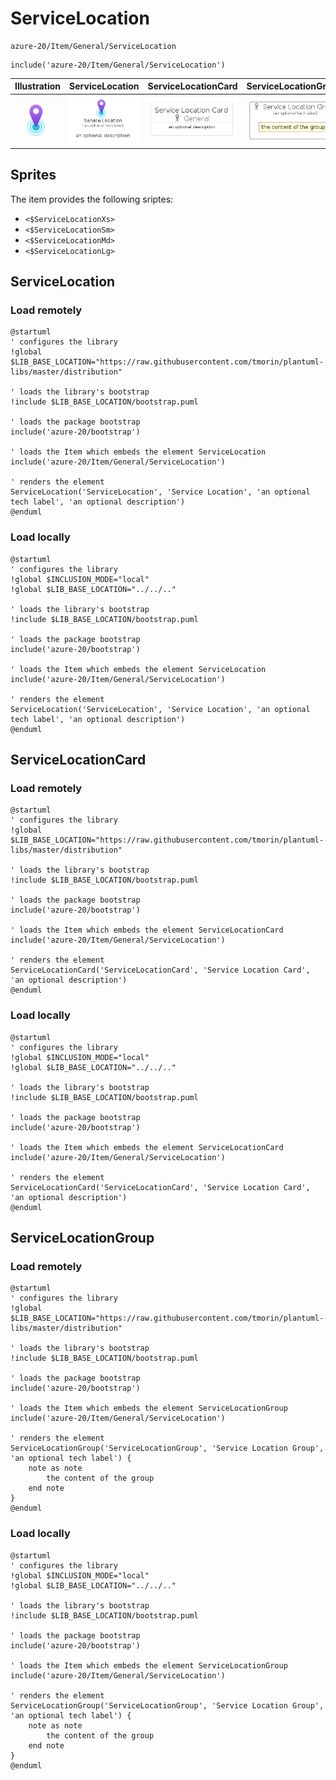 # ServiceLocation


```text
azure-20/Item/General/ServiceLocation
```

```text
include('azure-20/Item/General/ServiceLocation')
```



| Illustration | ServiceLocation | ServiceLocationCard | ServiceLocationGroup |
| :---: | :---: | :---: | :---: |
| ![illustration for Illustration](../../../azure-20/Item/General/ServiceLocation.png) | ![illustration for ServiceLocation](../../../azure-20/Item/General/ServiceLocation.Local.png) | ![illustration for ServiceLocationCard](../../../azure-20/Item/General/ServiceLocationCard.Local.png) | ![illustration for ServiceLocationGroup](../../../azure-20/Item/General/ServiceLocationGroup.Local.png) |



## Sprites
The item provides the following sriptes:

- `<$ServiceLocationXs>`
- `<$ServiceLocationSm>`
- `<$ServiceLocationMd>`
- `<$ServiceLocationLg>`





## ServiceLocation

### Load remotely
```plantuml
@startuml
' configures the library
!global $LIB_BASE_LOCATION="https://raw.githubusercontent.com/tmorin/plantuml-libs/master/distribution"

' loads the library's bootstrap
!include $LIB_BASE_LOCATION/bootstrap.puml

' loads the package bootstrap
include('azure-20/bootstrap')

' loads the Item which embeds the element ServiceLocation
include('azure-20/Item/General/ServiceLocation')

' renders the element
ServiceLocation('ServiceLocation', 'Service Location', 'an optional tech label', 'an optional description')
@enduml
```

### Load locally
```plantuml
@startuml
' configures the library
!global $INCLUSION_MODE="local"
!global $LIB_BASE_LOCATION="../../.."

' loads the library's bootstrap
!include $LIB_BASE_LOCATION/bootstrap.puml

' loads the package bootstrap
include('azure-20/bootstrap')

' loads the Item which embeds the element ServiceLocation
include('azure-20/Item/General/ServiceLocation')

' renders the element
ServiceLocation('ServiceLocation', 'Service Location', 'an optional tech label', 'an optional description')
@enduml
```

## ServiceLocationCard

### Load remotely
```plantuml
@startuml
' configures the library
!global $LIB_BASE_LOCATION="https://raw.githubusercontent.com/tmorin/plantuml-libs/master/distribution"

' loads the library's bootstrap
!include $LIB_BASE_LOCATION/bootstrap.puml

' loads the package bootstrap
include('azure-20/bootstrap')

' loads the Item which embeds the element ServiceLocationCard
include('azure-20/Item/General/ServiceLocation')

' renders the element
ServiceLocationCard('ServiceLocationCard', 'Service Location Card', 'an optional description')
@enduml
```

### Load locally
```plantuml
@startuml
' configures the library
!global $INCLUSION_MODE="local"
!global $LIB_BASE_LOCATION="../../.."

' loads the library's bootstrap
!include $LIB_BASE_LOCATION/bootstrap.puml

' loads the package bootstrap
include('azure-20/bootstrap')

' loads the Item which embeds the element ServiceLocationCard
include('azure-20/Item/General/ServiceLocation')

' renders the element
ServiceLocationCard('ServiceLocationCard', 'Service Location Card', 'an optional description')
@enduml
```

## ServiceLocationGroup

### Load remotely
```plantuml
@startuml
' configures the library
!global $LIB_BASE_LOCATION="https://raw.githubusercontent.com/tmorin/plantuml-libs/master/distribution"

' loads the library's bootstrap
!include $LIB_BASE_LOCATION/bootstrap.puml

' loads the package bootstrap
include('azure-20/bootstrap')

' loads the Item which embeds the element ServiceLocationGroup
include('azure-20/Item/General/ServiceLocation')

' renders the element
ServiceLocationGroup('ServiceLocationGroup', 'Service Location Group', 'an optional tech label') {
    note as note
        the content of the group
    end note
}
@enduml
```

### Load locally
```plantuml
@startuml
' configures the library
!global $INCLUSION_MODE="local"
!global $LIB_BASE_LOCATION="../../.."

' loads the library's bootstrap
!include $LIB_BASE_LOCATION/bootstrap.puml

' loads the package bootstrap
include('azure-20/bootstrap')

' loads the Item which embeds the element ServiceLocationGroup
include('azure-20/Item/General/ServiceLocation')

' renders the element
ServiceLocationGroup('ServiceLocationGroup', 'Service Location Group', 'an optional tech label') {
    note as note
        the content of the group
    end note
}
@enduml
```


